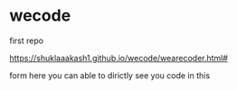 # wecode
first repo

https://shuklaaakash1.github.io/wecode/wearecoder.html#


form here  you can able to dirictly see you code in this
